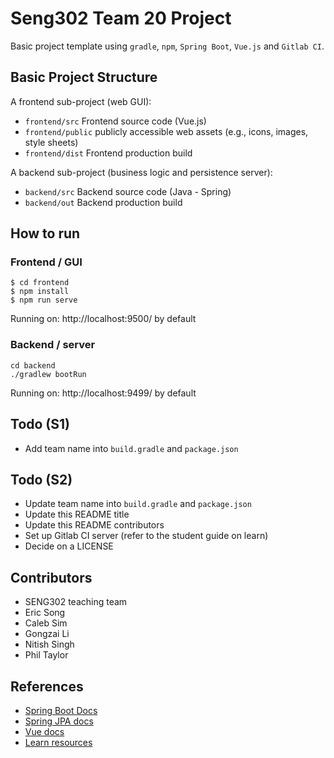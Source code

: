 # Seng302 Team 20 Project

Basic project template using `gradle`, `npm`, `Spring Boot`, `Vue.js` and `Gitlab CI`.

## Basic Project Structure

A frontend sub-project (web GUI):

- `frontend/src` Frontend source code (Vue.js)
- `frontend/public` publicly accessible web assets (e.g., icons, images, style sheets)
- `frontend/dist` Frontend production build

A backend sub-project (business logic and persistence server):

- `backend/src` Backend source code (Java - Spring)
- `backend/out` Backend production build

## How to run

### Frontend / GUI

    $ cd frontend
    $ npm install
    $ npm run serve

Running on: http://localhost:9500/ by default

### Backend / server

    cd backend
    ./gradlew bootRun

Running on: http://localhost:9499/ by default

## Todo (S1)

- Add team name into `build.gradle` and `package.json`

## Todo (S2)

- Update team name into `build.gradle` and `package.json`
- Update this README title
- Update this README contributors
- Set up Gitlab CI server (refer to the student guide on learn)
- Decide on a LICENSE

## Contributors

- SENG302 teaching team
- Eric Song
- Caleb Sim
- Gongzai Li
- Nitish Singh
- Phil Taylor

## References

- [Spring Boot Docs](https://docs.spring.io/spring-boot/docs/current/reference/htmlsingle/)
- [Spring JPA docs](https://docs.spring.io/spring-data/jpa/docs/current/reference/html/)
- [Vue docs](https://vuejs.org/v2/guide/)
- [Learn resources](https://learn.canterbury.ac.nz/course/view.php?id=10577&section=11)
